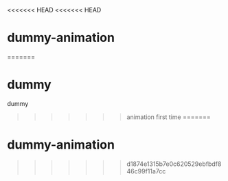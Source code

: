 <<<<<<< HEAD
<<<<<<< HEAD
# dummy-animation
=======
# dummy
dummy
>>>>>>> animation first time
=======
# dummy-animation
>>>>>>> d1874e1315b7e0c620529ebfbdf846c99f11a7cc
